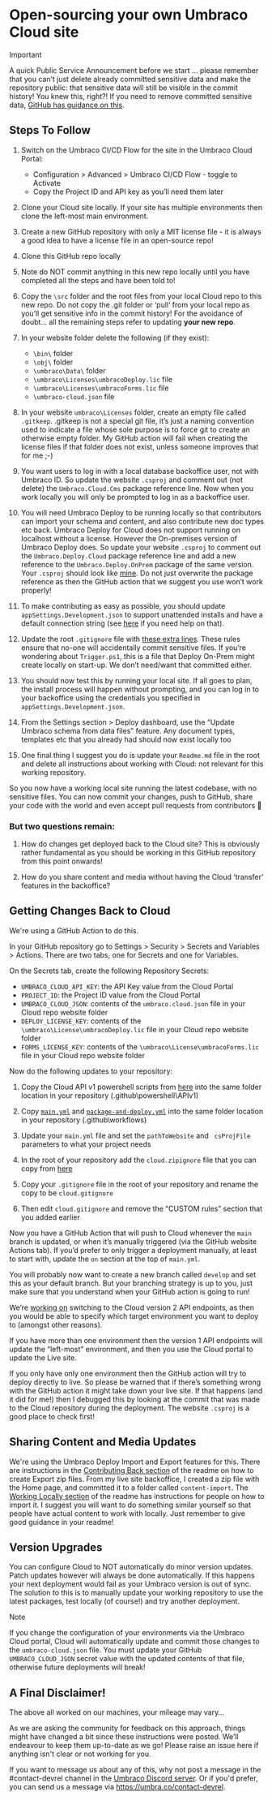 # Open-sourcing your own Umbraco Cloud site

> [!IMPORTANT]
> A quick Public Service Announcement before we start … please remember that you can’t just delete already committed sensitive data and make the repository public: that sensitive data will still be visible in the commit history! You knew this, right?! If you need to remove committed sensitive data, [GitHub has guidance on this](https://docs.github.com/en/authentication/keeping-your-account-and-data-secure/removing-sensitive-data-from-a-repository).

## Steps To Follow

1. Switch on the Umbraco CI/CD Flow for the site in the Umbraco Cloud Portal:  

   - Configuration > Advanced > Umbraco CI/CD Flow - toggle to Activate  
   - Copy the Project ID and API key as you’ll need them later  

1. Clone your Cloud site locally. If your site has multiple environments then clone the left-most main environment.

1. Create a new GitHub repository with only a MIT license file - it is always a good idea to have a license file in an open-source repo!  

1. Clone this GitHub repo locally  

1. Note do NOT commit anything in this new repo locally until you have completed all the steps and have been told to!  

1. Copy the `\src` folder and the root files from your local Cloud repo to this new repo. Do not copy the .git folder or ‘pull’ from your local repo as you’ll get sensitive info in the commit history! For the avoidance of doubt... all the remaining steps refer to updating **your new repo**.

1. In your website folder delete the following (if they exist):  

   - `\bin\` folder  
   - `\obj\` folder  
   - `\umbraco\Data\` folder  
   - `\umbraco\Licenses\umbracoDeploy.lic` file  
   - `\umbraco\Licenses\umbracoForms.lic` file  
   - `\umbraco-cloud.json` file  

1. In your website `umbraco\Licenses` folder, create an empty file called `.gitkeep`. .gitkeep is not a special git file, it’s just a naming convention used to indicate a file whose sole purpose is to force git to create an otherwise empty folder. My GitHub action will fail when creating the license files if that folder does not exist, unless someone improves that for me ;-)  

1. You want users to log in with a local database backoffice user, not  with Umbraco ID. So update the website `.csproj` and comment out (not delete) the `Umbraco.Cloud.Cms` package reference line. Now when you work locally you will only be prompted to log in as a backoffice user.  

1. You will need Umbraco Deploy to be running locally so that contributors can import your schema and content, and also contribute new doc types etc back. Umbraco Deploy for Cloud does not support running on localhost without a license. However the On-premises version of Umbraco Deploy does. So update your website `.csproj` to comment out the `Umbraco.Deploy.Cloud` package reference line and add a new reference to the `Umbraco.Deploy.OnPrem` package of the same version. Your `.csproj` should look like [mine](src/OpenSourceTest.Site/OpenSourceTest.Site.csproj). Do not just overwrite the package reference as then the GitHub action that we suggest you use won’t work properly!  

1. To make contributing as easy as possible, you should update `appSettings.Development.json` to support unattended installs and have a default connection string (see [here](src/OpenSourceTest.Site/appsettings.Development.json#L31-L42) if you need help on that).  

1. Update the root `.gitignore` file with [these extra lines](.gitignore#L418-L431). These rules ensure that no-one will accidentally commit sensitive files. If you’re wondering about `Trigger.ps1`, this is a file that Deploy On-Prem might create locally on start-up. We don’t need/want that committed either.  

1. You should now test this by running your local site. If all goes to plan, the install process will happen without prompting, and you can log in to your backoffice using the credentials you specified in `appSettings.Development.json`.  

1. From the Settings section > Deploy dashboard, use the “Update Umbraco schema from data files” feature. Any document types, templates etc that you already had should now exist locally too  

1. One final thing I suggest you do is update your `Readme.md` file in the root and delete all instructions about working with Cloud: not relevant for this working repository.

So you now have a working local site running the latest codebase, with no sensitive files. You can now commit your changes, push to GitHub, share your code with the world and even accept pull requests from contributors 🎉

### But two questions remain:

1. How do changes get deployed back to the Cloud site? This is obviously rather fundamental as you should be working in this GitHub repository from this point onwards!  

1. How do you share content and media without having the Cloud ‘transfer’ features in the backoffice?

## Getting Changes Back to Cloud

We're using a GitHub Action to do this.

In your GitHub repository go to Settings > Security > Secrets and Variables > Actions. There are two tabs, one for Secrets and one for Variables.

On the Secrets tab, create the following Repository Secrets:

* `UMBRACO_CLOUD_API_KEY`: the API Key value from the Cloud Portal  
* `PROJECT_ID`: the Project ID value  from the Cloud Portal  
* `UMBRACO_CLOUD_JSON`: contents of the `umbraco.cloud.json` file in your Cloud repo website folder
* `DEPLOY_LICENSE_KEY`: contents of the `\umbraco\License\umbracoDeploy.lic` file in your Cloud repo website folder 
* `FORMS_LICENSE_KEY`: contents of the `\umbraco\License\umbracoForms.lic` file in your Cloud repo website folder

Now do the following updates to your repository:

1. Copy the Cloud API v1 powershell scripts from [here](.github/powershell/APIv1) into the same folder location in your repository (.github\powershell\APIv1)  

1. Copy [`main.yml`](.github/workflows/main.yml) and [`package-and-deploy.yml`](.github/workflows/package-and-deploy.yml) into the same folder location in your repository (.github\workflows) 

1. Update your `main.yml` file and set the `pathToWebsite` and ` csProjFile` parameters to what your project needs  

1. In the root of your repository add the `cloud.zipignore` file that you can copy from [here](cloud.zipignore) 
 
1. Copy your `.gitignore` file in the root of your repository and rename the copy to be `cloud.gitignore`  

1. Then edit `cloud.gitignore` and remove the “CUSTOM rules” section that you added earlier

Now you have a GitHub Action that will push to Cloud whenever the `main` branch is updated, or when it’s manually triggered (via the GitHub website Actions tab). If you’d prefer to only trigger a deployment manually, at least to start with, update the `on` section at the top of `main.yml`.

You will probably now want to create a new branch called `develop` and set this as your default branch. But your branching strategy is up to you, just make sure that you understand when your GitHub action is going to run!

We’re [working on](issues/1) switching to the Cloud version 2 API endpoints, as then you would be able to specify which target environment you want to deploy to (amongst other reasons). 

If you have more than one environment then the version 1 API endpoints will update the “left-most” environment, and then you use the Cloud portal to update the Live site. 

If you only have only one environment then the GitHub action will try to deploy directly to live. So please be warned that if there’s something wrong with the GitHub action it might take down your live site. If that happens (and it did for me!) then I debugged this by looking at the commit that was made to the Cloud repository during the deployment. The website `.csproj` is a good place to check first!

## Sharing Content and Media Updates

We're using the Umbraco Deploy Import and Export features for this. There are instructions in the [Contributing Back section](Readme.md?tab=readme-ov-file#contributing-back) of the readme on how to create Export zip files. From my live site backoffice, I created a zip file with the Home page, and committed it to a folder called `content-import`. The [Working Locally section](Readme.md?tab=readme-ov-file#working-locally) of the readme has instructions for people on how to import it. I suggest you will want to do something similar yourself so that people have actual content to work with locally. Just remember to give good guidance in your readme! 

## Version Upgrades

You can configure Cloud to NOT automatically do minor version updates. Patch updates however will always be done automatically. If this happens your next deployment would fail as your Umbraco version is out of sync. The solution to this is to manually update your working repository to use the latest packages, test locally (of course!) and try another deployment.

> [!NOTE]
> If you change the configuration of your environments via the Umbraco Cloud portal, Cloud will automatically update and commit those changes to the `umbraco-cloud.json` file. You must update your GitHub `UMBRACO_CLOUD_JSON` secret value with the updated contents of that file, otherwise future deployments will break!

## A Final Disclaimer!

The above all worked on our machines, your mileage may vary…

As we are asking the community for feedback on this approach, things might have changed a bit since these instructions were posted. We’ll endeavour to keep them up-to-date as we go! Please raise an issue here if anything isn't clear or not working for you.

If you want to message us about any of this, why not post a message in the \#contact-devrel channel in the [Umbraco Discord server](https://discord.umbraco.com). Or if you'd prefer, you can send us a message via https://umbra.co/contact-devrel.